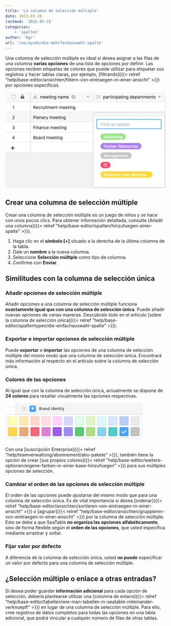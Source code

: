```yaml
---
title: 'La columna de selección múltiple'
date: 2023-03-28
lastmod: '2025-07-15'
categories:
    - 'spalten'
author: 'kgr'
url: '/es/ayuda/die-mehrfachauswahl-spalte'
---
```


Una columna de selección múltiple es ideal si desea asignar a las filas de una columna **varias opciones** de una lista de opciones por definir. Las opciones reciben etiquetas de colores que puede utilizar para etiquetar sus registros y hacer tablas claras, por ejemplo, [filtrando]({{< relref "help/base-editor/ansichten/filtern-von-eintraegen-in-einer-ansicht" >}}) por opciones específicas.

![Ejemplo de tabla con una columna de selección múltiple](images/example-table-multiple-select.png)

## Crear una columna de selección múltiple

Crear una columna de selección múltiple es un juego de niños y se hace con unos pocos clics. Para obtener información detallada, consulte [Añadir una columna]({{< relref "help/base-editor/spalten/hinzufuegen-einer-spalte" >}}).

1. Haga clic en el **símbolo \[+\]** situado a la derecha de la última columna de la tabla.
2. Dale un **nombre** a la nueva columna.
3. Seleccione **Selección múltiple** como tipo de columna.
4. Confirme con **Enviar**.

## Similitudes con la columna de selección única

### Añadir opciones de selección múltiple

Añadir opciones a una columna de selección múltiple funciona **exactamente igual que con una columna de selección única**. Puede añadir nuevas opciones de varias maneras. Descúbralo todo en el artículo [sobre la columna de selección única]({{< relref "help/base-editor/spaltentypen/die-einfachauswahl-spalte" >}}).

### Exportar e importar opciones de selección múltiple

Puede **exportar** e **importar** las opciones de una columna de selección múltiple del mismo modo que una columna de selección única. Encontrará más información al respecto en el artículo sobre la columna de selección única.

### Colores de las opciones

Al igual que con la columna de selección única, actualmente se dispone de **24 colores** para resaltar visualmente las opciones respectivas.

![Colores de la columna de selección única](images/farben-einfachauswahl.png)

Con una [suscripción Enterprise]({{< relref "help/teamverwaltung/abonnement/abo-pakete" >}}), también tiene la opción de crear [sus propios colores]({{< relref "help/base-editor/weitere-optionen/eigene-farben-in-einer-base-hinzufuegen" >}}) para sus múltiples opciones de selección.

### Cambiar el orden de las opciones de selección múltiple

El orden de las opciones puede ajustarse del mismo modo que para una columna de selección única. Es de vital importancia si desea [ordenar]({{< relref "help/base-editor/ansichten/sortieren-von-eintraegen-in-einer-ansicht" >}}) o [agrupar]({{< relref "help/base-editor/ansichten/gruppieren-von-eintraegen-in-einer-ansicht" >}}) por la columna de selección múltiple. Esto se debe a que SeaTable **no organiza las opciones alfabéticamente**, sino de forma flexible según el **orden de las opciones**, que usted especifica mediante arrastrar y soltar.

### Fijar valor por defecto

A diferencia de la columna de selección única, usted **no puede** especificar un valor por defecto para una columna de selección múltiple.

## ¿Selección múltiple o enlace a otras entradas?

Si desea poder guardar **información adicional** para cada opción de selección, debería plantearse utilizar una [columna de enlace]({{< relref "help/base-editor/tabellen/wie-man-tabellen-in-seatable-miteinander-verknuepft" >}}) en lugar de una columna de selección múltiple. Para ello, cree registros de datos completos para todas las opciones en una tabla adicional, que podrá vincular a cualquier número de filas de otras tablas.
